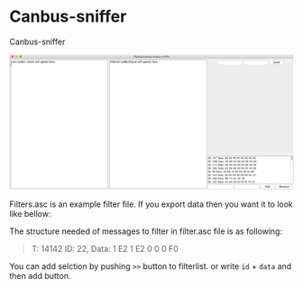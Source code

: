 # Canbus-sniffer
Canbus-sniffer

![png](content/canbussniffer.png)

Filters.asc is an example filter file. If you export data then you want it to look like bellow:

The structure needed of messages to filter in filter.asc file is as following:
>T: 14142 ID: 22, Data: 1 E2 1 E2 0 0 0 F0


You can add selction by pushing ``>>`` button to filterlist. or write ``id`` + ``data`` and then add button.



